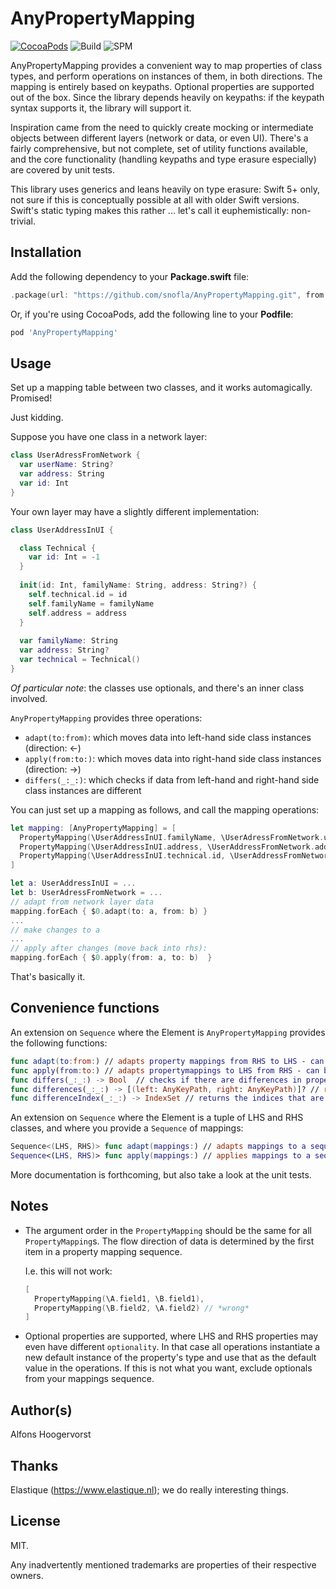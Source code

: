 # AnyPropertyMapping

[![CocoaPods](https://img.shields.io/cocoapods/v/AnyPropertyMapping.svg?maxAge=2592000?style=flat-square)]()
![Build](https://github.com/snofla/AnyPropertyMapping/actions/workflows/swift.yml/badge.svg)
![SPM](https://img.shields.io/badge/Swift%20Package%20Manager-compatible-brightgreen.svg)

AnyPropertyMapping provides a convenient way to map properties of class types, and perform operations on instances of them, in both directions. The mapping is entirely based on keypaths. Optional properties are supported out of the box. Since the library depends heavily on keypaths: if the keypath syntax supports it, the library will support it.

Inspiration came from the need to quickly create mocking or intermediate objects between different layers (network or data, or even UI). There's a fairly comprehensive, but not complete, set of utility functions available, and the core functionality (handling keypaths and type erasure especially) are covered by unit tests.

This library uses generics and leans heavily on type erasure: Swift 5+ only, not sure if this is conceptually possible at all with older Swift versions. Swift's static typing makes this rather ... let's call it euphemistically: non-trivial.



## Installation

Add the following dependency to your **Package.swift** file:

```swift
.package(url: "https://github.com/snofla/AnyPropertyMapping.git", from: "1.0.0")
```

Or, if you're using CocoaPods, add the following line to your **Podfile**:

````ruby
pod 'AnyPropertyMapping'
````



## Usage

Set up a mapping table between two classes, and it works automagically. Promised!

Just kidding.

Suppose you have one class in a network layer:

```swift
class UserAdressFromNetwork {
  var userName: String?
  var address: String
  var id: Int
}
```

Your own layer may have a slightly different implementation:

```swift
class UserAddressInUI {

  class Technical {
    var id: Int = -1
  }
  
  init(id: Int, familyName: String, address: String?) {    
    self.technical.id = id
    self.familyName = familyName
    self.address = address
  }
  
  var familyName: String
  var address: String?  
  var technical = Technical()  
}
```

*Of particular note*: the classes use optionals, and there's an inner class involved.

`AnyPropertyMapping` provides three operations: 

* `adapt(to:from)`: which moves data into left-hand side class instances (direction: ←)
* `apply(from:to:)`: which moves data into right-hand side class instances (direction: →)
* `differs(_:_:)`: which checks if data from left-hand and right-hand side class instances are different

You can just set up a mapping as follows, and call the mapping operations:

```swift
let mapping: [AnyPropertyMapping] = [
  PropertyMapping(\UserAddressInUI.familyName, \UserAdressFromNetwork.userName),
  PropertyMapping(\UserAddressInUI.address, \UserAddressFromNetwork.address),
  PropertyMapping(\UserAddressInUI.technical.id, \UserAddressFromNetwork.id)
]

let a: UserAddressInUI = ...
let b: UserAdressFromNetwork = ...
// adapt from network layer data
mapping.forEach { $0.adapt(to: a, from: b) }
...
// make changes to a
...
// apply after changes (move back into rhs):
mapping.forEach { $0.apply(from: a, to: b)  }

```

That's basically it.



## Convenience functions

An extension on `Sequence` where the Element is `AnyPropertyMapping` provides  the following functions:

```swift
func adapt(to:from:) // adapts property mappings from RHS to LHS - can both be arrays
func apply(from:to:) // adapts propertymappings to LHS from RHS - can both be arrays
func differs(_:_:) -> Bool  // checks if there are differences in properties mapped between LHS and RHS
func differences(_:_:) -> [(left: AnyKeyPath, right: AnyKeyPath)]? // returns the differences
func differenceIndex(_:_:) -> IndexSet // returns the indices that are different

```

An extension on `Sequence` where the Element is a tuple of LHS and RHS classes, and where you provide a `Sequence` of mappings:

```swift
Sequence<(LHS, RHS)> func adapt(mappings:) // adapts mappings to a sequence of tuples of LHS and RHS
Sequence<(LHS, RHS)> func apply(mappings:) // applies mappings to a sequence of tuples of LHS and RHS
```

More documentation is forthcoming, but also take a look at the unit tests.



## Notes

* The argument order in the `PropertyMapping` should be the same for all `PropertyMapping`s. The flow direction of data is determined by the first item in a property mapping sequence.

  I.e. this will not work:

  ```swift
  [
    PropertyMapping(\A.field1, \B.field1),
    PropertyMapping(\B.field2, \A.field2) // *wrong*
  ]
  ```

* Optional properties are supported, where LHS and RHS properties may even have different `optionality`. In that case all operations instantiate a new default instance of the property's type and use that as the default value in the operations. If this is not what you want, exclude optionals from your mappings sequence. 



## Author(s)

Alfons Hoogervorst



## Thanks

Elastique (https://www.elastique.nl); we do really interesting things.



## License

MIT.

Any inadvertently mentioned trademarks are properties of their respective owners.